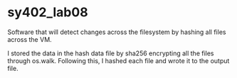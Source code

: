 # sy402_lab08
Software that will detect changes across the filesystem by hashing all files across the VM.

I stored the data in the hash data file by sha256 encrypting all the files through os.walk. Following this, I hashed each file and wrote it to the output file.
